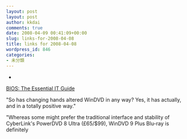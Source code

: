 ```yaml
---
layout: post
layout: post
author: kkdai
comments: true
date: 2008-04-09 00:41:09+00:00
slug: links-for-2008-04-08
title: links for 2008-04-08
wordpress_id: 846
categories:
- 未分類
---
```



	
  * 
		

[BIOS: The Essential IT Guide](http://www.biosmagazine.co.uk/rev.php?id=724)


		

"So has changing hands altered WinDVD in any way? Yes, it has actually, and in a totally positive way."

"Whereas some might prefer the traditional interface and stability of CyberLink's PowerDVD 8 Ultra (£65/$99), WinDVD 9 Plus Blu-ray is definitely


	



